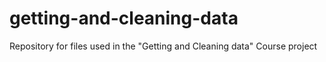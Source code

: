 # getting-and-cleaning-data
Repository for files  used in the "Getting and Cleaning data" Course project 
